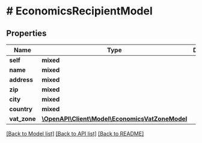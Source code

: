 # # EconomicsRecipientModel

## Properties

Name | Type | Description | Notes
------------ | ------------- | ------------- | -------------
**self** | **mixed** |  | [optional]
**name** | **mixed** |  |
**address** | **mixed** |  |
**zip** | **mixed** |  |
**city** | **mixed** |  |
**country** | **mixed** |  |
**vat_zone** | [**\OpenAPI\Client\Model\EconomicsVatZoneModel**](EconomicsVatZoneModel.md) |  | [optional]

[[Back to Model list]](../../README.md#models) [[Back to API list]](../../README.md#endpoints) [[Back to README]](../../README.md)
